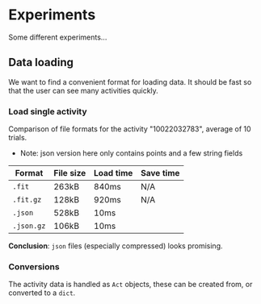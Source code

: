 # Experiments

Some different experiments...

## Data loading

We want to find a convenient format for loading data. It should be fast so that the user can see many activities quickly.

### Load single activity

Comparison of file formats for the activity "10022032783", average of 10 trials.

-   Note: json version here only contains points and a few string fields

| Format     | File size | Load time | Save time |
|------------|-----------|-----------|-----------|
| `.fit`     | 263kB     | 840ms     | N/A       |
| `.fit.gz`  | 128kB     | 920ms     | N/A       |
| `.json`    | 528kB     | 10ms      |           |
| `.json.gz` | 106kB     | 10ms      |           |

**Conclusion**: `json` files (especially compressed) looks promising.

### Conversions

The activity data is handled as `Act` objects, these can be created from, or converted to a `dict`.